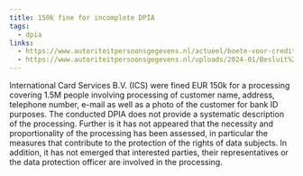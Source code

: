```yaml
---
title: 150k fine for incomplete DPIA
tags:
  - dpia
links:
  - https://www.autoriteitpersoonsgegevens.nl/actueel/boete-voor-creditcardbedrijf-ics-na-ontbrekende-risicoanalyse
  - https://www.autoriteitpersoonsgegevens.nl/uploads/2024-01/Besluit%20boete%20ICS.pdf
---
```

International Card Services B.V. (ICS) were fined EUR 150k for a processing covering 1.5M people involving processing of customer name, address, telephone number, e-mail as well as a photo of the customer for bank ID purposes. The conducted DPIA does not provide a systematic description of the processing. Further is it has not appeared that the necessity and proportionality of the processing has been assessed, in particular the measures that contribute to the protection of the rights of data subjects. In addition, it has not emerged that interested parties, their representatives or the data protection officer are involved in the processing.